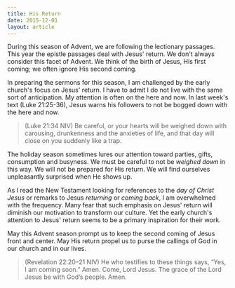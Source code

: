 ```yaml
---
title: His Return
date: 2015-12-01
layout: article
---
```


During this season of Advent, we are following the lectionary passages. This year the epistle passages deal with Jesus' return. We don't always consider this facet of Advent. We think of the birth of Jesus, His first coming; we often ignore His second coming.

In preparing the sermons for this season, I am challenged by the early church's focus on Jesus' return. I have to admit I do not live with the same sort of anticipation. My attention is often on the here and now. In last week's text (Luke 21:25-36), Jesus warns his followers to not be bogged down with the here and now.

>(Luke 21:34 NIV) Be careful, or your hearts will be weighed down with carousing, drunkenness and the anxieties of life, and that day will close on you suddenly like a trap.

The holiday season sometimes lures our attention toward parties, gifts, consumption and busyness. We must be careful to not be *weighed down* in this way. We will not be prepared for His return. We will find ourselves unpleasantly surprised when He shows up.

As I read the New Testament looking for references to the *day of Christ Jesus* or remarks to Jesus *returning* or *coming back*, I am overwhelmed with the frequency. Many fear that such emphasis on Jesus' return will diminish our motivation to transform our culture. Yet the early church's attention to Jesus' return seems to be a primary inspiration for their work. 

May this Advent season prompt us to keep the second coming of Jesus front and center. May His return propel us to purse the callings of God in our church and in our lives.

>(Revelation 22:20–21 NIV) He who testifies to these things says, “Yes, I am coming soon.” Amen. Come, Lord Jesus. The grace of the Lord Jesus be with God’s people. Amen.


